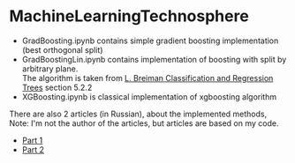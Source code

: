 # MachineLearningTechnosphere

* GradBoosting.ipynb contains simple gradient boosting implementation (best orthogonal split)
* GradBoostingLin.ipynb contains implementation of boosting with split by arbitrary plane.  
  The algorithm is taken from [L. Breiman Classification and Regression Trees](https://www.amazon.com/Classification-Regression-Wadsworth-Statistics-Probability/dp/0412048418/) section 5.2.2
* XGBoosting.ipynb is classical implementation of xgboosting algorithm

There are also 2 articles (in Russian), about the implemented methods,  
Note: I'm not the author of the articles, but articles are based on my code.

* [Part 1](https://habr.com/ru/company/mailru/blog/438560/)
* [Part 2](https://habr.com/ru/company/mailru/blog/438562/)

